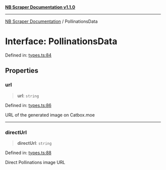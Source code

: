 [**NB Scraper Documentation v1.1.0**](../README.md)

***

[NB Scraper Documentation](../globals.md) / PollinationsData

# Interface: PollinationsData

Defined in: [types.ts:84](https://github.com/Chakszzz/NB-Scraper/blob/06c561b9f0d22405d402fc768994dc101fb84509/app/types.ts#L84)

## Properties

### url

> **url**: `string`

Defined in: [types.ts:86](https://github.com/Chakszzz/NB-Scraper/blob/06c561b9f0d22405d402fc768994dc101fb84509/app/types.ts#L86)

URL of the generated image on Catbox.moe

***

### directUrl

> **directUrl**: `string`

Defined in: [types.ts:88](https://github.com/Chakszzz/NB-Scraper/blob/06c561b9f0d22405d402fc768994dc101fb84509/app/types.ts#L88)

Direct Pollinations image URL
